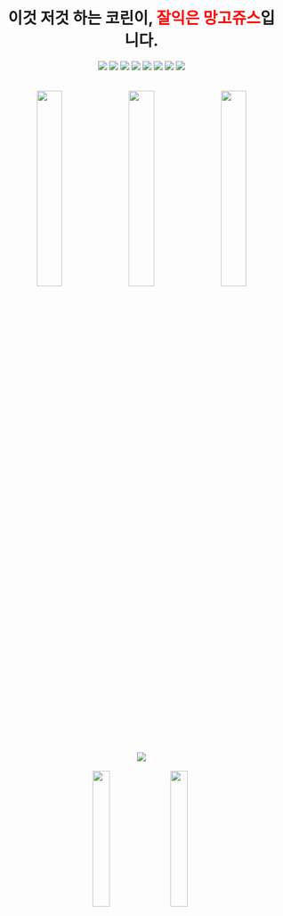   <div align="center">
    <h1>이것 저것 하는 코린이, <span style="color: red"><strong>잘익은 망고쥬스</strong></span>입니다.</h1>
<p><img src="https://img.shields.io/badge/Python-3766AB?style=flat-square&amp;logo=Python&amp;logoColor=white" /> <img src="https://img.shields.io/badge/Arduino-00979D?style=flat-square&amp;logo=Arduino&amp;logoColor=white" /> <img src="https://img.shields.io/badge/Android-3DDC84?style=flat-square&amp;logo=Android&amp;logoColor=white" />
<img src="https://img.shields.io/badge/Java-007396?style=flat-square&amp;logo=Java&amp;logoColor=white" />
<img src="https://img.shields.io/badge/C-A8B9CC?style=flat-square&amp;logo=C&amp;logoColor=white" />
<img src="https://img.shields.io/badge/PHP-777BB4?style=flat-square&amp;logo=PHP&amp;logoColor=white" />
<img src="https://img.shields.io/badge/HTML-E34F26?style=flat-square&amp;logo=HTML5&amp;logoColor=white" />
<img src="https://img.shields.io/badge/CSS-1572B6?style=flat-square&amp;logo=CSS3&amp;logoColor=white" />
  <br><br><br>
  <a href="https://friday.goorm.io" target="_blank"><img src="https://user-images.githubusercontent.com/43088187/112016401-061b9100-8b70-11eb-8f80-0e82d1fd5ee8.png" width="30%" style="margin-right:2%"/></a>
  <a href="http://temptemp.site" target="_blank"> <img src="https://user-images.githubusercontent.com/43088187/112016423-09af1800-8b70-11eb-8e6e-af52d2b96143.png" width="30%" style="margin-right:2%"/></a>
  <a href="https://play.google.com/store/apps/details?id=com.friday.timer
" target="_blank"> <img src="https://user-images.githubusercontent.com/43088187/112016432-0c117200-8b70-11eb-879a-bd2966bf5af3.png" width="30%"/></a>
  <br> <br>
 <a href="https://github.com/Mango-Juice"><img src="https://github-readme-stats.vercel.app/api?username=Mango-Juice&count_private=true&show_icons=true&theme=dracula" /></a>
  <br><br>
  <a href="https://solved.ac/wjsalsrb5" target="_blank"><img src="http://mazassumnida.wtf/api/mini/generate_badge?boj=wjsalsrb5" width="25%" style="margin-right:2%"></a> 
   <a href="https://www.instagram.com/sw_mingyu" target="_blank"><img src="https://img.shields.io/badge/Visit%20Instagram-E4405F?style=flat-square&amp;logo=Instagram&amp;logoColor=white" width="25%" style="margin-right:1%"/></a>
  
</div>
</p>
